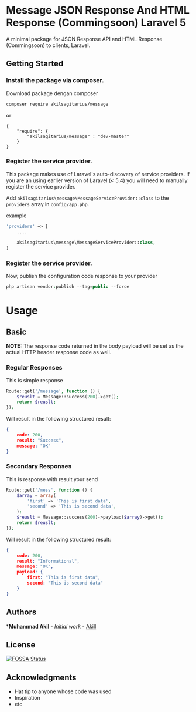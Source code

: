 # Message JSON Response And HTML Response (Commingsoon) Laravel 5

A minimal package for JSON Response API and HTML Response (Commingsoon) to clients, Laravel.

## Getting Started

### Install the package via composer.

Download package dengan composer
```bash
composer require akilsagitarius/message
```
or
```
{
	"require": {
		"akilsagitarius/message" : "dev-master"
	}
}
```
### Register the service provider.

This package makes use of Laravel's auto-discovery of service providers. If you are an using earlier version of Laravel (&lt; 5.4) you will need to manually register the service provider.

Add `akilsagitarius\message\MessageServiceProvider::class` to the `providers` array in `config/app.php`.

example
```php
'providers' => [
	....
	
	akilsagitarius\message\MessageServiceProvider::class,
]
```
### Register the service provider.

Now, publish the configuration code response to your provider

```php
php artisan vendor:publish --tag=public --force
```

# Usage

## Basic
**NOTE:** The response code returned in the body payload will be set as the actual HTTP header response code as well.

### Regular Responses

This is simple response

```php
Route::get('/message', function () {
    $reuslt = Message::success(200)->get();
    return $reuslt;
});
```

Will result in the following structured result:

```json
{
    code: 200,
    result: "Success",
    message: "OK"
}
```

### Secondary Responses

This is response with result your send

```php
Route::get('/mess', function () {
    $array = array(
        'first' => 'This is first data',
        'second' => 'This is second data',
    );
    $reuslt = Message::success(200)->payload($array)->get();
    return $reuslt;
});
```

Will result in the following structured result:

```json
{
    code: 200,
    result: "Informational",
    message: "OK",
    payload: {
        first: "This is first data",
        second: "This is second data"
    }
}
```
## Authors

***Muhammad Akil** - *Initial work* - [Akill](https://akilsagitarius.github.io/)

## License

[![FOSSA Status](https://app.fossa.com/api/projects/git%2Bgithub.com%2Fakilsagitarius%2Fmessage.svg?type=large)](https://app.fossa.com/projects/git%2Bgithub.com%2Fakilsagitarius%2Fmessage?ref=badge_large)

## Acknowledgments

* Hat tip to anyone whose code was used
* Inspiration
* etc
